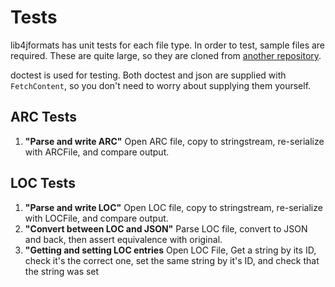 # Tests
lib4jformats has unit tests for each file type. In order to test, sample files are required. These are quite large, so they are cloned from [another repository](https://github.com/boreals-back-again/l4jf-tests-files). 

doctest is used for testing. Both doctest and json are supplied with `FetchContent`, so you don't need to worry about supplying them yourself.

## ARC Tests
1. **"Parse and write ARC"** Open ARC file, copy to stringstream, re-serialize with ARCFile, and compare output.

## LOC Tests
1. **"Parse and write LOC"** Open LOC file, copy to stringstream, re-serialize with LOCFile, and compare output.
2. **"Convert between LOC and JSON"** Parse LOC file, convert to JSON and back, then assert equivalence with original.
3. **"Getting and setting LOC entries** Open LOC File, Get a string by its ID, check it's the correct one, set the same string by it's ID, and check that the string was set
